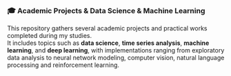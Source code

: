 ### 🎓 Academic Projects & Data Science & Machine Learning

This repository gathers several academic projects and practical works completed during my studies.  
It includes topics such as **data science**, **time series analysis**, **machine learning**, and **deep learning**, with implementations ranging from exploratory data analysis to neural network modeling, computer vision, natural language processing and reinforcement learning.
